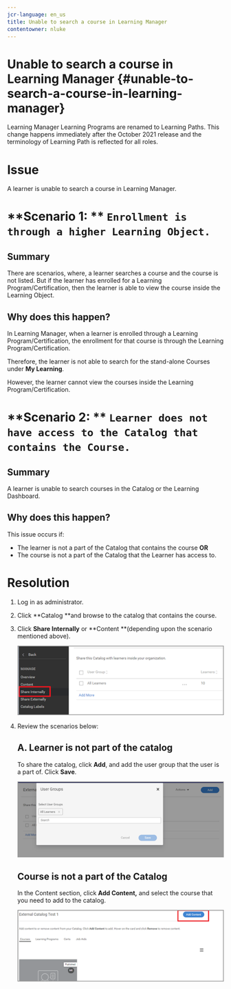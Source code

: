 ```yaml
---
jcr-language: en_us
title: Unable to search a course in Learning Manager
contentowner: nluke
---
```



# Unable to search a course in Learning Manager {#unable-to-search-a-course-in-learning-manager}

Learning Manager&nbsp;Learning Programs&nbsp;are renamed to&nbsp;Learning Paths.&nbsp;This change happens immediately&nbsp;after the October 2021 release and&nbsp;the terminology of&nbsp;Learning Path&nbsp;is&nbsp;reflected for all roles.

# **Issue**

A learner is unable to search a course in Learning Manager.

# **Scenario 1: ** `Enrollment is through a higher Learning Object.`

## **Summary**

There are scenarios, where, a learner searches a course and the course is not listed. But if the learner has enrolled for a Learning Program/Certification, then the learner is able to view the course inside the Learning Object.

## **Why does this happen?**

In Learning Manager, when a learner is enrolled through a Learning Program/Certification, the enrollment for that course is through the Learning Program/Certification.

Therefore, the learner is not able to search for the stand-alone Courses under **My Learning**.

However, the learner cannot view the courses inside the&nbsp;Learning Program/Certification.

# **Scenario 2: ** `Learner does not have access to the Catalog that contains the Course.`

## **Summary**

A learner is unable to search courses in the Catalog or the Learning Dashboard.

## **Why does this happen?**

This issue occurs if:

* The learner is not a part of the Catalog that contains the course **OR**
* The course is not a part of the Catalog that the Learner has access to.

# **Resolution**

1. Log in as administrator.&nbsp;  

1. Click&nbsp;**Catalog **and browse to the catalog that contains the course.&nbsp;
1. Click&nbsp;**Share Internally** or **Content **(depending upon the scenario mentioned above).

   ![](assets/cp-share-internally.png)

1. Review the scenarios below:

   ## A. Learner is not part of the catalog

   To share the catalog, click&nbsp;**Add**,&nbsp;and add the user group that the user is a part of. Click&nbsp;**Save**.

   ![](assets/cp-add-user-group.png)

   ## **Course is not a part of the Catalog**

   In the Content section, click&nbsp;**Add Content,**&nbsp;and select the course that you need to add to the catalog.

   ![](assets/cp-add-content.png)

